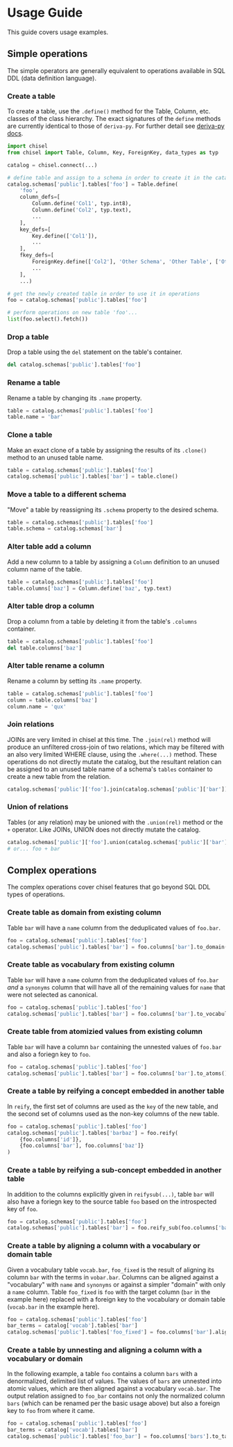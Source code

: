 # Usage Guide

This guide covers usage examples.

## Simple operations

The simple operators are generally equivalent to operations available in SQL 
DDL (data definition language).

### Create a table

To create a table, use the `.define()` method for the Table, Column, etc. classes
of the class hierarchy. The exact signatures of the `define` methods are currently
identical to those of `deriva-py`. For further detail see [deriva-py docs](https://github.com/informatics-isi-edu/deriva-py/tree/master/docs).

```python
import chisel
from chisel import Table, Column, Key, ForeignKey, data_types as typ

catalog = chisel.connect(...)

# define table and assign to a schema in order to create it in the catalog
catalog.schemas['public'].tables['foo'] = Table.define(
    'foo',
    column_defs=[
        Column.define('Col1', typ.int8), 
        Column.define('Col2', typ.text), 
        ...
    ],
    key_defs=[
        Key.define(['Col1']),
        ...
    ],
    fkey_defs=[
        ForeignKey.define(['Col2'], 'Other Schema', 'Other Table', ['Other Col2']),
        ...
    ],
    ...)

# get the newly created table in order to use it in operations
foo = catalog.schemas['public'].tables['foo']

# perform operations on new table 'foo'...
list(foo.select().fetch())
```

### Drop a table

Drop a table using the `del` statement on the table's container.

```python
del catalog.schemas['public'].tables['foo']
```

### Rename a table

Rename a table by changing its `.name` property.

```python
table = catalog.schemas['public'].tables['foo']
table.name = 'bar'
```

### Clone a table

Make an exact clone of a table by assigning the results of its `.clone()` 
method to an unused table name.

```python
table = catalog.schemas['public'].tables['foo']
catalog.schemas['public'].tables['bar'] = table.clone()
```

### Move a table to a different schema

"Move" a table by reassigning its `.schema` property to the desired 
schema.

```python
table = catalog.schemas['public'].tables['foo']
table.schema = catalog.schemas['bar']
```

### Alter table add a column

Add a new column to a table by assigning a `Column` definition to an unused 
column name of the table.

```python
table = catalog.schemas['public'].tables['foo']
table.columns['baz'] = Column.define('baz', typ.text)
```

### Alter table drop a column

Drop a column from a table by deleting it from the table's `.columns` container.

```python
table = catalog.schemas['public'].tables['foo']
del table.columns['baz']
```

### Alter table rename a column

Rename a column by setting its `.name` property.

```python
table = catalog.schemas['public'].tables['foo']
column = table.columns['baz']
column.name = 'qux'
```

### Join relations

JOINs are very limited in chisel at this time. The `.join(rel)` method will
produce an unfiltered cross-join of two relations, which may be filtered
with an also very limited WHERE clause, using the `.where(...)` method. These
operations do not directly mutate the catalog, but the resultant relation can
be assigned to an unused table name of a schema's `tables` container to 
create a new table from the relation.

```python
catalog.schemas['public']['foo'].join(catalog.schemas['public']['bar']).where(...)
```

### Union of relations

Tables (or any relation) may be unioned with the `.union(rel)` method or the
`+` operator. Like JOINs, UNION does not directly mutate the catalog. 

```python
catalog.schemas['public']['foo'].union(catalog.schemas['public']['bar'])
# or... foo + bar
```

## Complex operations

The complex operations cover chisel features that go beyond SQL DDL types of 
operations.

### Create table as domain from existing column

Table `bar` will have a `name` column from the deduplicated values of `foo.bar`.

```python
foo = catalog.schemas['public'].tables['foo']
catalog.schemas['public'].tables['bar'] = foo.columns['bar'].to_domain()
```

### Create table as vocabulary from existing column

Table `bar` will have a `name` column from the deduplicated values of `foo.bar`
_and_ a `synonyms` column that will have all of the remaining values for `name`
that were not selected as canonical.

```python
foo = catalog.schemas['public'].tables['foo']
catalog.schemas['public'].tables['bar'] = foo.columns['bar'].to_vocabulary()
```

### Create table from atomizied values from existing column 

Table `bar` will have a column `bar` containing the unnested values of 
`foo.bar` and also a foriegn key to `foo`.

```python
foo = catalog.schemas['public'].tables['foo']
catalog.schemas['public'].tables['bar'] = foo.columns['bar'].to_atoms()
```

### Create a table by reifying a concept embedded in another table

In `reify`, the first set of columns are used as the `key` of the new table, 
and the second set of columns used as the non-key columns of the new table.

```python
foo = catalog.schemas['public'].tables['foo']
catalog.schemas['public'].tables['barbaz'] = foo.reify(
    {foo.columns['id']}, 
    {foo.columns['bar'], foo.columns['baz']}
)
```

### Create a table by reifying a sub-concept embedded in another table

In addition to the columns explicitly given in `reifysub(...)`, table `bar` 
will also have a foriegn key to the source table `foo` based on the 
introspected key of `foo`.

```python
foo = catalog.schemas['public'].tables['foo']
catalog.schemas['public'].tables['bar'] = foo.reify_sub(foo.columns['bar'])
```

### Create a table by aligning a column with a vocabulary or domain table

Given a vocabulary table `vocab.bar`, `foo_fixed` is the result of aligning
its column `bar` with the terms in `vobar.bar`. Columns can be aligned 
against a "vocabulary" with `name` and `synonyms` or against a simpler
"domain" with only a `name` column. Table `foo_fixed` is `foo` with the
target column (`bar` in the example here) replaced with a foreign key to
the vocabulary or domain table (`vocab.bar` in the example here).

```python
foo = catalog.schemas['public'].tables['foo']
bar_terms = catalog['vocab'].tables['bar']
catalog.schemas['public'].tables['foo_fixed'] = foo.columns['bar'].align(bar_terms)
```

### Create a table by unnesting and aligning a column with a vocabulary or domain

In the following example, a table `foo` contains a column `bars` with a 
denormalized, delimited list of values. The values of `bars` are unnested
into atomic values, which are then aligned against a vocabulary `vocab.bar`.
The output relation assigned to `foo_bar` contains not only the normalized 
column `bars` (which can be renamed per the basic usage above) but also a
foreign key to `foo` from where it came.

```python
foo = catalog.schemas['public'].tables['foo']
bar_terms = catalog['vocab'].tables['bar']
catalog.schemas['public'].tables['foo_bar'] = foo.columns['bars'].to_tags(bar_terms)
```
